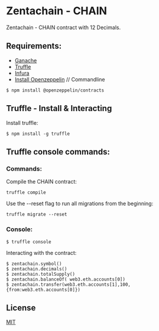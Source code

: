 # Zentachain - CHAIN

Zentachain - CHAIN contract with 12 Decimals.

## Requirements:

- [Ganache](https://www.trufflesuite.com/ganache)
- [Truffle](https://www.trufflesuite.com)
- [Infura](https://infura.io/)
- [Install Openzeppelin](https://github.com/OpenZeppelin/openzeppelin-contracts) // Commandline

````
$ npm install @openzeppelin/contracts
````

## Truffle - Install & Interacting
Install truffle:

````
$ npm install -g truffle
````

## Truffle console commands:

### Commands:

Compile the CHAIN contract:
````
truffle compile
````
Use the --reset flag to run all migrations from the beginning:
````
truffle migrate --reset
````

### Console:

````
$ truffle console
````
Interacting with the contract:
````
$ zentachain.symbol()
$ zentachain.decimals()
$ zentachain.totalSupply()
$ zentachain.balanceOf( web3.eth.accounts[0])
$ zentachain.transfer(web3.eth.accounts[1],100,{from:web3.eth.accounts[0]})
````

## License

[MIT](https://github.com/ZentaChain/CHAIN-Token/blob/main/LICENSE)
